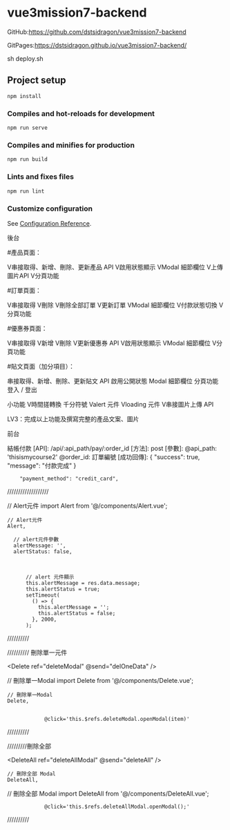 # vue3mission7-backend
GitHub:https://github.com/dstsidragon/vue3mission7-backend


GitPages:https://dstsidragon.github.io/vue3mission7-backend/

sh deploy.sh
## Project setup
```
npm install
```

### Compiles and hot-reloads for development
```
npm run serve
```

### Compiles and minifies for production
```
npm run build
```

### Lints and fixes files
```
npm run lint
```

### Customize configuration
See [Configuration Reference](https://cli.vuejs.org/config/).



後台

#產品頁面：

V串接取得、新增、刪除、更新產品 API
V啟用狀態顯示
VModal 細節欄位
V上傳圖片API 
V分頁功能

#訂單頁面：

V串接取得
V刪除
V刪除全部訂單
V更新訂單 
VModal 細節欄位
V付款狀態切換
V分頁功能

#優惠券頁面：

V串接取得
V新增
V刪除
V更新優惠券 API
V啟用狀態顯示
VModal 細節欄位
V分頁功能

#貼文頁面（加分項目）：

串接取得、新增、刪除、更新貼文 API
啟用公開狀態
Modal 細節欄位
分頁功能
登入 / 登出

小功能
V時間搓轉換
千分符號
Valert 元件
Vloading 元件
V串接圖片上傳 API

LV3：完成以上功能及撰寫完整的產品文案、圖片



前台

結帳付款
[API]: /api/:api_path/pay/:order_id
[方法]: post
[參數]:
	@api_path: 'thisismycourse2'
	@order_id: 訂單編號
[成功回傳]:
	{
    "success": true,
    "message": "付款完成"
  }

  
        "payment_method": "credit_card",




///////////////////

<!-- Alert元件 start -->
<Alert class="alert-position"  v-if="alertMessage" :message="alertMessage"
:status="alertStatus" />
<!-- Alert元件 end -->


// Alert元件
import Alert from '@/components/Alert.vue';


    // Alert元件
    Alert,

      // alert元件參數
      alertMessage: '',
      alertStatus: false,



          // alert 元件顯示
          this.alertMessage = res.data.message;
          this.alertStatus = true;
          setTimeout(
            () => {
              this.alertMessage = '';
              this.alertStatus = false;
            }, 2000,
          );

//////////


////////// 刪除單一元件

  <!-- 刪除單一Modal start-->
  <Delete ref="deleteModal"  @send="delOneData" />
  <!-- 刪除單一Modal end-->


// 刪除單一Modal
import Delete from '@/components/Delete.vue';

    // 刪除單一Modal
    Delete,

    
                @click='this.$refs.deleteModal.openModal(item)'
//////////

/////////刪除全部

  <!-- 刪除全部Modal start-->
  <DeleteAll ref="deleteAllModal"  @send="deleteAll" />
  <!-- 刪除全部Modal end-->

    // 刪除全部 Modal
    DeleteAll,

// 刪除全部 Modal
import DeleteAll from '@/components/DeleteAll.vue';

                @click='this.$refs.deleteAllModal.openModal();'

//////////